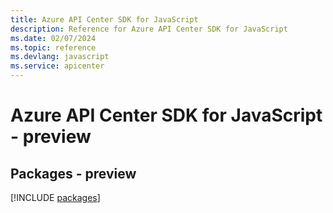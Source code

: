 ```yaml
---
title: Azure API Center SDK for JavaScript
description: Reference for Azure API Center SDK for JavaScript
ms.date: 02/07/2024
ms.topic: reference
ms.devlang: javascript
ms.service: apicenter
---
```

# Azure API Center SDK for JavaScript - preview
## Packages - preview
[!INCLUDE [packages](api-center-index.md)]